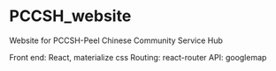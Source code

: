 # PCCSH_website
Website for PCCSH-Peel Chinese Community Service Hub

Front end: React, materialize css
Routing: react-router
API: googlemap
